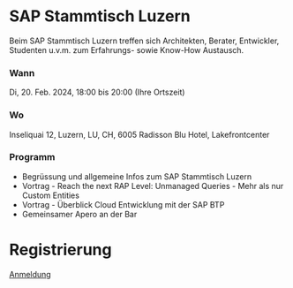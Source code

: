 # SAP Stammtisch Luzern

Beim SAP Stammtisch Luzern treffen sich Architekten, Berater, Entwickler, Studenten u.v.m. zum Erfahrungs- sowie Know-How Austausch.

### Wann
Di, 20. Feb. 2024, 18:00 bis 20:00 (Ihre Ortszeit)

### Wo
Inseliquai 12, Luzern, LU, CH, 6005
Radisson Blu Hotel, Lakefrontcenter

### Programm
- Begrüssung und allgemeine Infos zum SAP Stammtisch Luzern
- Vortrag - Reach the next RAP Level: Unmanaged Queries - Mehr als nur Custom Entities
- Vortrag - Überblick Cloud Entwicklung mit der SAP BTP
- Gemeinsamer Apero an der Bar



# Registrierung
[Anmeldung](https://academy.pureconsulting.ch/events/sapstammtisch/)

